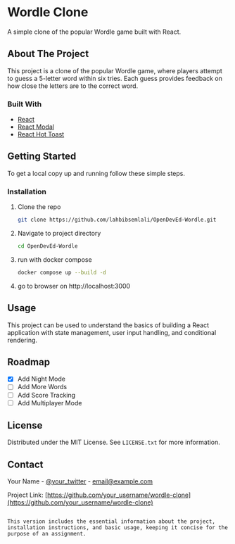# Wordle Clone

A simple clone of the popular Wordle game built with React.

## About The Project

This project is a clone of the popular Wordle game, where players attempt to guess a 5-letter word within six tries. Each guess provides feedback on how close the letters are to the correct word.

### Built With

* [React](https://reactjs.org/)
* [React Modal](https://github.com/reactjs/react-modal)
* [React Hot Toast](https://react-hot-toast.com/)

## Getting Started

To get a local copy up and running follow these simple steps.

### Installation

1. Clone the repo
   ```sh
   git clone https://github.com/lahbibsemlali/OpenDevEd-Wordle.git
   ```
1. Navigate to project directory
   ```sh
   cd OpenDevEd-Wordle
   ```
2. run with docker compose
   ```sh
   docker compose up --build -d
   ```
3. go to browser on http://localhost:3000

## Usage

This project can be used to understand the basics of building a React application with state management, user input handling, and conditional rendering.

## Roadmap

- [x] Add Night Mode
- [ ] Add More Words
- [ ] Add Score Tracking
- [ ] Add Multiplayer Mode

## License

Distributed under the MIT License. See `LICENSE.txt` for more information.

## Contact

Your Name - [@your_twitter](https://twitter.com/your_username) - email@example.com

Project Link: [https://github.com/your_username/wordle-clone](https://github.com/your_username/wordle-clone)
```

This version includes the essential information about the project, installation instructions, and basic usage, keeping it concise for the purpose of an assignment.
